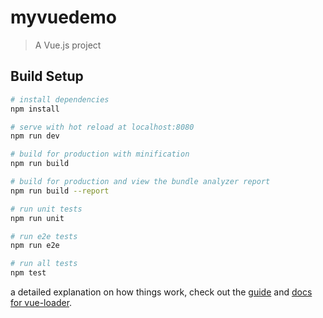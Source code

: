 # myvuedemo

> A Vue.js project

## Build Setup

``` bash
# install dependencies
npm install

# serve with hot reload at localhost:8080
npm run dev

# build for production with minification
npm run build

# build for production and view the bundle analyzer report
npm run build --report

# run unit tests
npm run unit

# run e2e tests
npm run e2e

# run all tests
npm test
```

 a detailed explanation on how things work, check out the [guide](http://vuejs-templates.github.io/webpack/) and [docs for vue-loader](http://vuejs.github.io/vue-loader).
